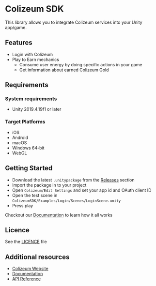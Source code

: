# Colizeum SDK

This library allows you to integrate Colizeum services into your Unity app/game.

## Features

- Login with Colizeum
- Play to Earn mechanics
  - Consume user energy by doing specific actions in your game
  - Get information about earned Colizeum Gold

## Requirements

### System requirements

- Unity 2019.4.19f1 or later

### Target Platforms

- iOS
- Android
- macOS
- Windows 64-bit
- WebGL

## Getting Started

- Download the latest `.unitypackage` from the [Releases](https://github.com/colizeum-com/colizeum-unity-sdk/releases)
  section
- Import the package in to your project
- Open `Colizeum/Edit Settings` and set your app id and OAuth client ID
- Open the test scene in `ColizeumSDK/Examples/Login/Scenes/LoginScene.unity`
- Press play

Checkout our [Documentation](https://colizeum.gitbook.io/colizeum-unity-sdk/) to learn how it all works

## Licence

See the [LICENCE](./LICENCE.txt) file 

## Additional resources

- [Colizeum Website](https://colizeum.com)
- [Documentation](https://colizeum.gitbook.io/colizeum-unity-sdk/)
- [API Reference](https://colizeum-com.github.io/colizeum-unity-sdk/api/ColizeumSDK.html)